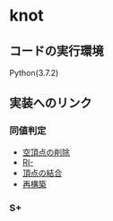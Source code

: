 # knot
## コードの実行環境
Python(3.7.2)

## 実装へのリンク
### 同値判定
+ [空頂点の削除]()
+ [RI-]()
+ [頂点の結合]()
+ [再構築]()

### S+